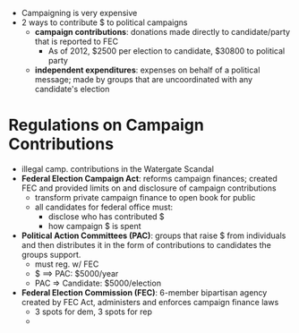 - Campaigning is very expensive
- 2 ways to contribute $ to political campaigns
	- **campaign contributions**: donations made directly to candidate/party that is reported to FEC
		- As of 2012, $2500 per election to candidate, $30800 to political party
	- **independent expenditures**: expenses on behalf of a political message; made by groups that are uncoordinated with any candidate's election
# Regulations on Campaign Contributions
- illegal camp. contributions in the Watergate Scandal 
- **Federal Election Campaign Act**: reforms campaign finances; created FEC and provided limits on and disclosure of campaign contributions
	- transform private campaign finance to open book for public
	- all candidates for federal office must:
		- disclose who has contributed $
		- how campaign $ is spent
- **Political Action Committees (PAC)**: groups that raise $ from individuals and then distributes it in the form of contributions to candidates the groups support.
	- must reg. w/ FEC
	- $ ==> PAC: $5000/year
	- PAC => Candidate: $5000/election
- **Federal Election Commission (FEC)**: 6-member bipartisan agency created by FEC Act, administers and enforces campaign finance laws
	- 3 spots for dem, 3 spots for rep
	- 